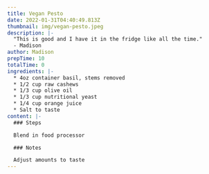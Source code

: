 ```yaml
---
title: Vegan Pesto
date: 2022-01-31T04:40:49.813Z
thumbnail: img/vegan-pesto.jpeg
description: |-
  "This is good and I have it in the fridge like all the time."
  - Madison
author: Madison
prepTime: 10
totalTime: 0
ingredients: |-
  * 4oz container basil, stems removed
  * 1/2 cup raw cashews
  * 1/3 cup olive oil
  * 1/3 cup nutritional yeast
  * 1/4 cup orange juice
  * Salt to taste
content: |-
  ### Steps

  Blend in food processor

  ### Notes

  Adjust amounts to taste
---
```

